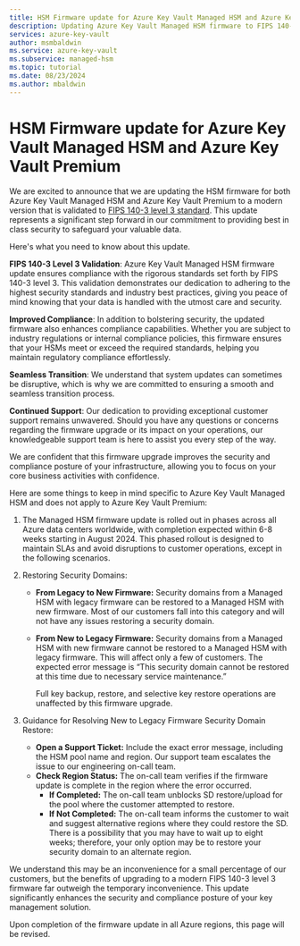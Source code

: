 ```yaml
---
title: HSM Firmware update for Azure Key Vault Managed HSM and Azure Key Vault Premium for enhanced security and compliance
description: Updating Azure Key Vault Managed HSM firmware to FIPS 140-3 level 3 enhances security and compliance, ensuring seamless transitions and continued support for users globally.
services: azure-key-vault
author: msmbaldwin
ms.service: azure-key-vault
ms.subservice: managed-hsm
ms.topic: tutorial
ms.date: 08/23/2024
ms.author: mbaldwin
---
```


# HSM Firmware update for Azure Key Vault Managed HSM and Azure Key Vault Premium

We are excited to announce that we are updating the HSM firmware for both Azure Key Vault Managed HSM and Azure Key Vault Premium to a modern version that is validated to [FIPS 140-3 level 3 standard](https://csrc.nist.gov/projects/cryptographic-module-validation-program/certificate/4700). This update represents a significant step forward in our commitment to providing best in class security to safeguard your valuable data.

Here's what you need to know about this update.

**FIPS 140-3 Level 3 Validation**: Azure Key Vault Managed HSM firmware update ensures compliance with the rigorous standards set forth by FIPS 140-3 level 3. This validation demonstrates our dedication to adhering to the highest security standards and industry best practices, giving you peace of mind knowing that your data is handled with the utmost care and security.

**Improved Compliance**: In addition to bolstering security, the updated firmware also enhances compliance capabilities. Whether you are subject to industry regulations or internal compliance policies, this firmware ensures that your HSMs meet or exceed the required standards, helping you maintain regulatory compliance effortlessly.

**Seamless Transition**: We understand that system updates can sometimes be disruptive, which is why we are committed to ensuring a smooth and seamless transition process.

**Continued Support**: Our dedication to providing exceptional customer support remains unwavered. Should you have any questions or concerns regarding the firmware upgrade or its impact on your operations, our knowledgeable support team is here to assist you every step of the way.

We are confident that this firmware upgrade improves the security and compliance posture of your infrastructure, allowing you to focus on your core business activities with confidence.

Here are some things to keep in mind specific to Azure Key Vault Managed HSM and does not apply to Azure Key Vault Premium:

1. The Managed HSM firmware update is rolled out in phases across all Azure data centers worldwide, with completion expected within 6-8 weeks starting in August 2024. This phased rollout is designed to maintain SLAs and avoid disruptions to customer operations, except in the following scenarios. 

2. Restoring Security Domains:
   - **From Legacy to New Firmware:** Security domains from a Managed HSM with legacy firmware can be restored to a Managed HSM with new firmware. Most of our customers fall into this category and will not have any issues restoring a security domain.
   - **From New to Legacy Firmware:** Security domains from a Managed HSM with new firmware cannot be restored to a Managed HSM with legacy firmware. This will affect only a few of customers. 
       The expected error message is “This security domain cannot be restored at this time due to necessary service maintenance.”
  
       Full key backup, restore, and selective key restore operations are unaffected by this firmware upgrade.
3. Guidance for Resolving New to Legacy Firmware Security Domain Restore:
   - **Open a Support Ticket:** Include the exact error message, including the HSM pool name and region. Our support team escalates the issue to our engineering on-call team.
   - **Check Region Status:** The on-call team verifies if the firmware update is complete in the region where the error occurred.
     - **If Completed:** The on-call team unblocks SD restore/upload for the pool where the customer attempted to restore.
     - **If Not Completed:** The on-call team informs the customer to wait and suggest alternative regions where they could restore the SD. There is a possibility that you may have to wait up to eight weeks; therefore, your only option may be to restore your security domain to an alternate region.

We understand this may be an inconvenience for a small percentage of our customers, but the benefits of upgrading to a modern FIPS 140-3 level 3 firmware far outweigh the temporary inconvenience. This update significantly enhances the security and compliance posture of your key management solution.

Upon completion of the firmware update in all Azure regions, this page will be revised.
